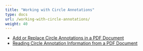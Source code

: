 ```yaml
---
title: "Working with Circle Annotations"
type: docs
url: /working-with-circle-annotations/
weight: 40
---
```


- [Add or Replace Circle Annotations in a PDF Document](/pdf/add-or-replace-circle-annotations-in-a-pdf-document/)
- [Reading Circle Annotation Information from a PDF Document](/pdf/reading-circle-annotation-information-from-a-pdf-document/)

